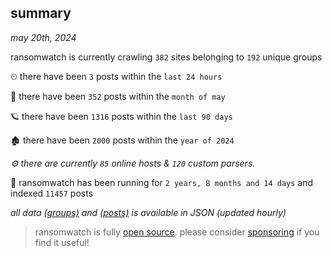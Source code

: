 
## summary
_may 20th, 2024_

ransomwatch is currently crawling `382` sites belonging to `192` unique groups

⏲ there have been `3` posts within the `last 24 hours`

🦈 there have been `352` posts within the `month of may`

🪐 there have been `1316` posts within the `last 90 days`

🏚 there have been `2000` posts within the `year of 2024`

_⚙️ there are currently `85` online hosts & `120` custom parsers._

🦕 ransomwatch has been running for `2 years, 8 months and 14 days` and indexed `11457` posts

_all data  [(groups)](http://ransomwhat.telemetry.ltd/groups) and [(posts)](http://ransomwhat.telemetry.ltd/posts) is available in JSON (updated hourly)_

> ransomwatch is fully [open source](https://github.com/joshhighet/ransomwatch#ransomwatch--). please consider [sponsoring](https://github.com/sponsors/joshhighet) if you find it useful!
